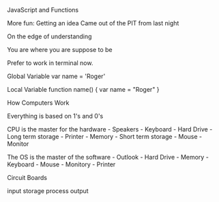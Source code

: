 JavaScript and Functions

More fun:  Getting an idea
Came out of the PIT from last night

On the edge of understanding

You are where you are suppose to be

Prefer to work in terminal now.

Global Variable
var name = 'Roger'

Local Variable
function name() {
    var name = "Roger"
}

How Computers Work

Everything is based on 1's and 0's

CPU is the master for the hardware
    - Speakers
    - Keyboard
    - Hard Drive - Long term storage
    - Printer
    - Memory - Short term storage
    - Mouse
    - Monitor


The OS is the master of the software
    - Outlook
        - Hard Drive
        - Memory
        - Keyboard
        - Mouse
        - Monitory
        - Printer

Circuit Boards


input
storage
process
output


